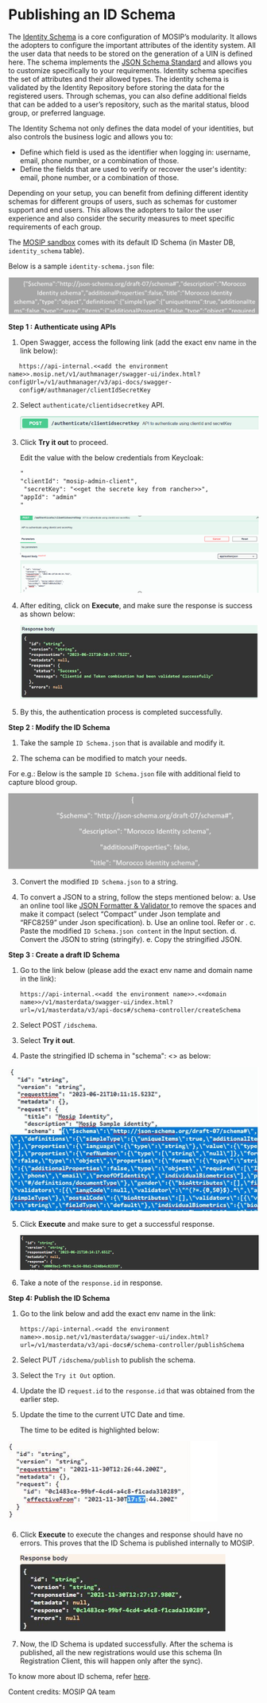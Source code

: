 # Publishing an ID Schema 

The [Identity Schema](https://docs.mosip.io/1.2.0/id-lifecycle-management/id-schema) is a core configuration of MOSIP’s modularity. It allows the adopters to configure the important attributes of the identity system. All the user data that needs to be stored on the generation of a UIN is defined here. The schema implements the [JSON Schema Standard](http://json-schema.org/draft-07/schema#) and allows you to customize specifically to your requirements. Identity schema specifies the set of attributes and their allowed types. The identity schema is validated by the Identity Repository before storing the data for the registered users. Through schemas, you can also define additional fields that can be added to a user’s repository, such as the marital status, blood group, or preferred language.

The Identity Schema not only defines the data model of your identities, but also controls the business logic and allows you to:

* Define which field is used as the identifier when logging in: username, email, phone number, or a combination of those.
* Define the fields that are used to verify or recover the user's identity: email, phone number, or a combination of those.

Depending on your setup, you can benefit from defining different identity schemas for different groups of users, such as schemas for customer support and end users. This allows the adopters to tailor the user experience and also consider the security measures to meet specific requirements of each group.

The [MOSIP sandbox](https://docs.mosip.io/1.2.0/sandbox-details) comes with its default ID Schema (in Master DB, `identity_schema` table).

Below is a sample `identity-schema.json` file:

![](_images/id-schema1.png)

**Step 1 : Authenticate using APIs**

1.	Open Swagger, access the following link (add the exact env name in the link below):
  
   ```
      https://api-internal.<<add the environment name>>.mosip.net/v1/authmanager/swagger-ui/index.html?configUrl=/v1/authmanager/v3/api-docs/swagger-   
      config#/authmanager/clientIdSecretKey
   ```

2. Select `authenticate/clientidsecretkey` API.

   ![](_images/id-schema2.png)

3. Click **Try it out** to proceed.
   
   Edit the value with the below credentials from Keycloak:
   ```
   "
   "clientId": "mosip-admin-client",
    "secretKey": "<<get the secrete key from rancher>>",
   "appId": "admin"
   "
   ```

   ![](_images/id-schema3.png)

4. After editing, click on **Execute**, and make sure the response is success as shown below:

   ![](_images/id-schema4.JPG)

5. By this, the authentication process is completed successfully.

**Step 2 : Modify the ID Schema**

1. Take the sample `ID Schema.json` that is available and modify it.

2.	The schema can be modified to match your needs.
   
   For e.g.: Below is the sample `ID Schema.json` file with additional field to capture blood group.

   ![](_images/id-schema5.png)

3. Convert the modified `ID Schema.json` to a string.

4. To convert a JSON to a string, follow the steps mentioned below:
   a.	Use an online tool like [JSON Formatter & Validator ](https://jsonformatter.curiousconcept.com/#) to remove the spaces and make it compact (select “Compact” under Json template and “RFC8259” under Json specification).
   b.	Use an online tool. Refer [](https://onlinetexttools.com/json-stringify-text) or [](https://jsonformatter.org/json-stringify-online).
   c.	Paste the modified `ID Schema.json content` in the Input section.
   d.	Convert the JSON to string (stringify). 
   e.	Copy the stringified JSON.


**Step 3 : Create a draft ID Schema** 

1. Go to the link below (please add the exact env name and domain name in the link):

   ```
   https://api-internal.<<add the environment name>>.<<domain name>>/v1/masterdata/swagger-ui/index.html? url=/v1/masterdata/v3/api-docs#/schema-controller/createSchema
   ```
2.	Select POST `/idschema`.

3. Select **Try it out**.
   
4.	Paste the stringified ID schema in "schema": <<paste the id schema here>> as below:

   ![](_images/id-schema6.JPG)

5. Click **Execute** and make sure to get a successful response.

   ![](_images/id-schema-response.png)

6. Take a note of the `response.id` in response.


**Step 4: Publish the ID Schema** 

1. Go to the link below and add the exact env name in the link:
   
   ```
   https://api-internal.<<add the environment name>>.mosip.net/v1/masterdata/swagger-ui/index.html?url=/v1/masterdata/v3/api-docs#/schema-controller/publishSchema
   ```
2.	Select PUT `/idschema/publish` to publish the schema.

3.	Select the `Try it Out` option.
   
4.	Update the ID `request.id` to the `response.id` that was obtained from the earlier step.
   
5.	Update the time to the current UTC Date and time.

  	The time to be edited is highlighted below:

   ![](_images/id-schema7.JPG)

6. Click **Execute** to execute the changes and response should have no errors. This proves that the ID Schema is published internally to MOSIP.

   ![](_images/id-schema8.JPG)

7. Now, the ID Schema is updated successfully. After the schema is published, all the new registrations would use this schema (In Registration Client, this will happen only after the sync).

To know more about ID schema, refer [here](https://docs.mosip.io/1.2.0/id-lifecycle-management/id-schema).

Content credits: MOSIP QA team
